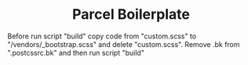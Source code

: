 <h1 style="text-align:center;">Parcel Boilerplate</h1>
Before run script "build" copy code from "custom.scss" to "/vendors/_bootstrap.scss" and delete "custom.scss". Remove .bk from ".postcssrc.bk" and then run script "build" 
